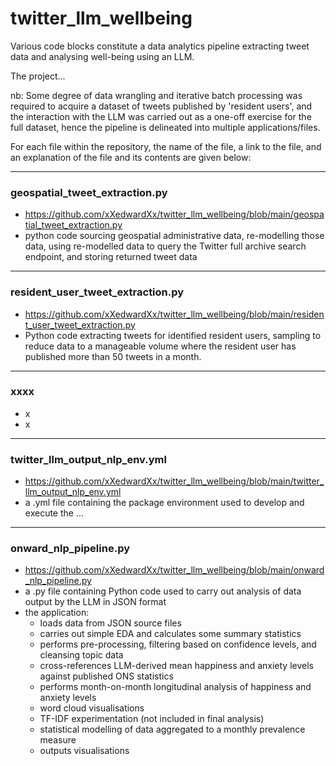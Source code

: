 # twitter_llm_wellbeing

Various code blocks constitute a data analytics pipeline extracting tweet data and analysing well-being using an LLM.

The project...

nb: Some degree of data wrangling and iterative batch processing was required to acquire a dataset of tweets published by 'resident users', 
and the interaction with the LLM was carried out as a one-off exercise for the full dataset, hence the pipeline is delineated into multiple applications/files. 

For each file within the repository, the name of the file, a link to the file, and an explanation of the file and its contents are given below:

---
### geospatial_tweet_extraction.py
- https://github.com/xXedwardXx/twitter_llm_wellbeing/blob/main/geospatial_tweet_extraction.py
- python code sourcing geospatial administrative data, re-modelling those data, using re-modelled data to query the Twitter full archive search endpoint, and storing returned tweet data
---
### resident_user_tweet_extraction.py
- https://github.com/xXedwardXx/twitter_llm_wellbeing/blob/main/resident_user_tweet_extraction.py
- Python code extracting tweets for identified resident users, sampling to reduce data to a manageable volume where the resident user has published more than 50 tweets in a month. 
---
### xxxx
- x
- x
---
### twitter_llm_output_nlp_env.yml
- https://github.com/xXedwardXx/twitter_llm_wellbeing/blob/main/twitter_llm_output_nlp_env.yml
- a .yml file containing the package environment used to develop and execute the ...
---
### onward_nlp_pipeline.py
- https://github.com/xXedwardXx/twitter_llm_wellbeing/blob/main/onward_nlp_pipeline.py
- a .py file containing Python code used to carry out analysis of data output by the LLM in JSON format
- the application:
  - loads data from JSON source files
  - carries out simple EDA and calculates some summary statistics
  - performs pre-processing, filtering based on confidence levels, and cleansing topic data
  - cross-references LLM-derived mean happiness and anxiety levels against published ONS statistics
  - performs month-on-month longitudinal analysis of happiness and anxiety levels
  - word cloud visualisations
  - TF-IDF experimentation (not included in final analysis)
  - statistical modelling of data aggregated to a monthly prevalence measure
  - outputs visualisations
